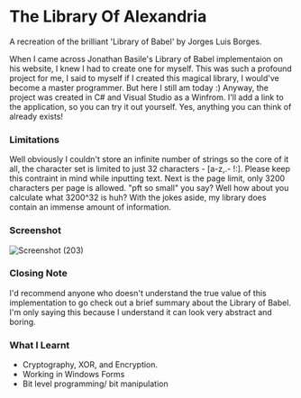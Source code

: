 # The Library Of Alexandria
A recreation of the brilliant 'Library of Babel' by Jorges Luis Borges.

When I came across Jonathan Basile's Library of Babel implementaion on his website, I knew I had to create one for myself. This was such a profound project for me, I said to myself if I created this magical library, I would've become a master programmer. But here I still am today :) Anyway, the project was created in C# and Visual Studio as a Winfrom. I'll add a link to the application, so you can try it out yourself. Yes, anything you can think of already exists!

### Limitations
Well obviously I couldn't store an infinite number of strings so the core of it all, the character set is limited to just 32 characters - [a-z,.- !:]. Please keep this contraint in mind while inputting text. Next is the page limit, only 3200 characters per page is allowed. "pft so small" you say? Well how about you calculate what 3200^32 is huh? With the jokes aside, my library does contain an immense amount of information.

### Screenshot
![Screenshot (203)](https://user-images.githubusercontent.com/131531154/233830045-9b8302c1-7a80-445c-84cb-011075bd8cda.png)

### Closing Note
I'd recommend anyone who doesn't understand the true value of this implementation to go check out a brief summary about the Library of Babel. I'm only saying this because I understand it can look very abstract and boring.

### What I Learnt
 - Cryptography, XOR, and Encryption.
 - Working in Windows Forms
 - Bit level programming/ bit manipulation
